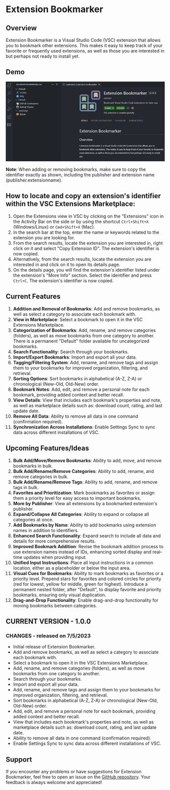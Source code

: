 Extension Bookmarker
====================

Overview
--------

Extension Bookmarker is a Visual Studio Code (VSC) extension that allows you to bookmark other extensions. This makes it easy to keep track of your favorite or frequently used extensions, as well as those you are interested in but perhaps not ready to install yet.

Demo
----
![Demo](https://raw.githubusercontent.com/osxzxso/extension-bookmarker/main/media/extension-bookmarker-demo.gif "Demo")

**Note**: When adding or removing bookmarks, make sure to copy the identifier exactly as shown, including the publisher and extension name (publisher.extensionname).

How to locate and copy an extension's identifier within the VSC Extensions Marketplace:
---------------------------------------------------------------------------------------
1. Open the Extensions view in VSC by clicking on the "Extensions" icon in the Activity Bar on the side or by using the shortcut `Ctrl+Shift+X` (Windows/Linux) or `Cmd+Shift+X` (Mac).
2. In the search bar at the top, enter the name or keywords related to the extension you are looking for.
3. From the search results, locate the extension you are interested in, right click on it and select "Copy Extension ID". The extension's identifier is now copied.
3. Alternatively, from the search results, locate the extension you are interested in and click on it to open its details page.
4. On the details page, you will find the extension's identifier listed under the extension's "More Info" section. Select the identifier and press `Ctrl+C`. The extension's identifier is now copied.

Current Features
----------------
1. **Addition and Removal of Bookmarks**: Add and remove bookmarks, as well as select a category to associate each bookmark with.
2. **View in Marketplace**: Select a bookmark to open it in the VSC Extensions Marketplace.
3. **Categorization of Bookmarks**: Add, rename, and remove categories (folders), as well as move bookmarks from one category to another. There is a permanent "Default" folder available for uncategorized bookmarks.
4. **Search Functionality**: Search through your bookmarks.
5. **Import/Export Bookmarks**: Import and export all your data.
6. **Tagging/Filtering System**: Add, rename, and remove tags and assign them to your bookmarks for improved organization, filtering, and retrieval.
7. **Sorting Options**: Sort bookmarks in alphabetical (A-Z, Z-A) or chronological (New-Old, Old-New) order.
8. **Bookmark Notes**: Add, edit, and remove a personal note for each bookmark, providing added context and better recall.
9. **View Details**: View that includes each bookmark's properties and note, as well as marketplace details such as: download count, rating, and last update date.
10. **Remove All Data**: Ability to remove all data in one command (confirmation required).
11. **Synchronization Across Installations**: Enable Settings Sync to sync data across different installations of VSC.

Upcoming Features/Ideas
-----------------------
1. **Bulk Add/Move/Remove Bookmarks**: Ability to add, move, and remove bookmarks in bulk.
2. **Bulk Add/Rename/Remove Categories**: Ability to add, rename, and remove categories in bulk.
3. **Bulk Add/Rename/Remove Tags**: Ability to add, rename, and remove tags in bulk.
4. **Favorites and Prioritization**: Mark bookmarks as favorites or assign them a priority level for easy access to important bookmarks.
5. **More by Publisher**: View all extensions by a bookmarked extension's publisher.
6. **Expand/Collapse All Categories**: Ability to expand or collapse all categories at once.
7. **Add Bookmarks by Name**: Ability to add bookmarks using extension names in addition to identifiers.
8. **Enhanced Search Functionality**: Expand search to include all data and details for more comprehensive results.
9. **Improved Bookmark Addition**: Revise the bookmark addition process to use extension names instead of IDs, enhancing sorted display and real-time updates when providing input.
10. **Unified Input Instructions**: Place all input instructions in a common location, either as a placeholder or below the input area.
11. **Visual Cues for Bookmarks**: Ability to mark bookmarks as favorites or a priority level. Prepend stars for favorites and colored circles for priority (red for lowest, yellow for middle, green for highest). Introduce a permanent nested folder, after "Default", to display favorite and priority bookmarks, ensuring only visual duplication.
12. **Drag-and-Drop Functionality**: Enable drag-and-drop functionality for moving bookmarks between categories.

CURRENT VERSION - 1.0.0
-----------------------
### CHANGES - released on 7/5/2023
- Initial release of Extension Bookmarker.
- Add and remove bookmarks, as well as select a category to associate each bookmark with.
- Select a bookmark to open it in the VSC Extensions Marketplace.
- Add, rename, and remove categories (folders), as well as move bookmarks from one category to another.
- Search through your bookmarks.
- Import and export all your data.
- Add, rename, and remove tags and assign them to your bookmarks for improved organization, filtering, and retrieval.
- Sort bookmarks in alphabetical (A-Z, Z-A) or chronological (New-Old, Old-New) order.
- Add, edit, and remove a personal note for each bookmark, providing added context and better recall.
- View that includes each bookmark's properties and note, as well as marketplace details such as: download count, rating, and last update date.
- Ability to remove all data in one command (confirmation required).
- Enable Settings Sync to sync data across different installations of VSC.

Support
-------
If you encounter any problems or have suggestions for Extension Bookmarker, feel free to open an issue on the [GitHub repository](https://github.com/osxzxso/extension-bookmarker). Your feedback is always welcome and appreciated!

